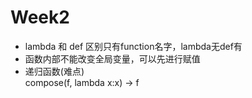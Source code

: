 # Week2   

* lambda 和 def 区别只有function名字，lambda无def有  
* 函数内部不能改变全局变量，可以先进行赋值
* 递归函数(难点)  
  compose(f, lambda x:x) -> f
